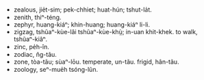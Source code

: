 * zealous, jie̍t-sim; pek-chhiet; huat-hún; tshut-la̍t.
* zenith, thiⁿ-téng.
* zephyr, huang-kiáⁿ; khin-huang; huang-kiáⁿ li-li.
* zigzag, tshũaⁿ-kùe-lâi tshũaⁿ-kùe-khṳ̀; in-uan khit-khek. to walk, tshũaⁿ-kiâⁿ.
* zinc, pe̍h-în.
* zodiac, n̂g-tãu.
* zone, tòa-tãu; sùaⁿ-lōu. temperate, un-tãu. frigid, hân-tãu.
* zoology, seⁿ-mue̍h tsóng-lũn.
